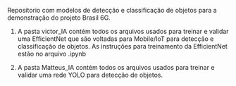 Repositorio com modelos de detecção e classificação de objetos para a demonstração do projeto Brasil 6G.

1) A pasta victor_IA contém todos os arquivos usados para treinar e validar uma EfficientNet que são voltadas para Mobile/IoT para detecção e classificação de objetos. As instruções para treinamento da EfficientNet estão no arquivo .ipynb

2) A pasta Matteus_IA contém todos os arquivos usados para treinar e validar uma rede YOLO para detecção de objetos.
